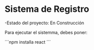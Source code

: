 <h1>Sistema de Registro
</h1>

-Estado del proyecto: En Construcción

Para ejecutar el sistemma, debes poner:

´´´npm installa react ´´´

